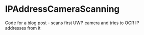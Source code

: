 # IPAddressCameraScanning
Code for a blog post - scans first UWP camera and tries to OCR IP addresses from it
